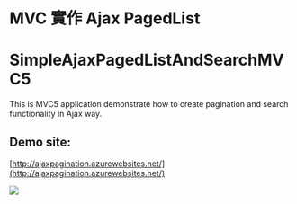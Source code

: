 # MVC 實作 Ajax PagedList

# SimpleAjaxPagedListAndSearchMVC5


This is MVC5 application demonstrate how to create pagination and search functionality in Ajax way.

## Demo site:

[http://ajaxpagination.azurewebsites.net/](http://ajaxpagination.azurewebsites.net/)


![](https://raw.github.com/ungleng/SimpleAjaxPagedListAndSearchMVC5/master/screenshot/screenshot.png)
